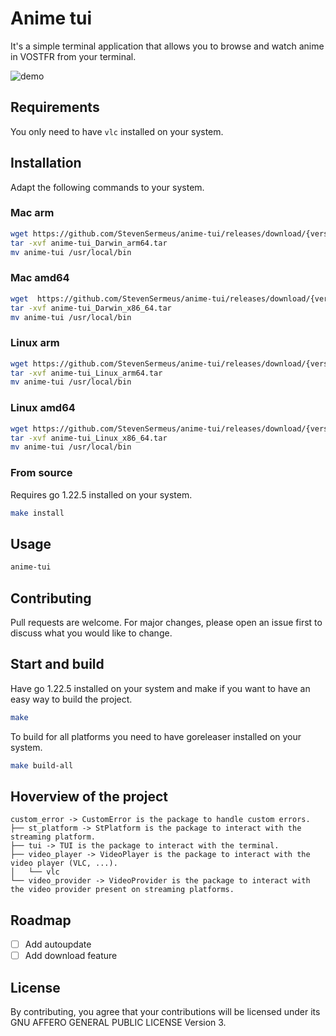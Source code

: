 # Anime tui

It's a simple terminal application that allows you to browse and watch anime in VOSTFR from your terminal.

![demo](.github/assets/demo.gif)

## Requirements

You only need to have `vlc` installed on your system.

## Installation

Adapt the following commands to your system.

### Mac arm

```bash
wget https://github.com/StevenSermeus/anime-tui/releases/download/{version}/anime-tui_Darwin_arm64.tar.gz
tar -xvf anime-tui_Darwin_arm64.tar
mv anime-tui /usr/local/bin
```

### Mac amd64

```bash
wget  https://github.com/StevenSermeus/anime-tui/releases/download/{version}/anime-tui_Darwin_x86_64.tar.gz
tar -xvf anime-tui_Darwin_x86_64.tar
mv anime-tui /usr/local/bin
```

### Linux arm

```bash
wget https://github.com/StevenSermeus/anime-tui/releases/download/{version}/anime-tui_Linux_arm64.tar.gz
tar -xvf anime-tui_Linux_arm64.tar
mv anime-tui /usr/local/bin
```

### Linux amd64

```bash
wget https://github.com/StevenSermeus/anime-tui/releases/download/{version}/anime-tui_Linux_x86_64.tar.gz
tar -xvf anime-tui_Linux_x86_64.tar
mv anime-tui /usr/local/bin
```

### From source

Requires go 1.22.5 installed on your system.

```bash
make install
```

## Usage

```bash
anime-tui
```

## Contributing

Pull requests are welcome. For major changes, please open an issue first to discuss what you would like to change.

## Start and build

Have go 1.22.5 installed on your system and make if you want to have an easy way to build the project.

```bash
make
```

To build for all platforms you need to have goreleaser installed on your system.

```bash
make build-all
```

## Hoverview of the project

```
custom_error -> CustomError is the package to handle custom errors.
├── st_platform -> StPlatform is the package to interact with the streaming platform.
├── tui -> TUI is the package to interact with the terminal.
├── video_player -> VideoPlayer is the package to interact with the video player (VLC, ...).
│   └── vlc
└── video_provider -> VideoProvider is the package to interact with the video provider present on streaming platforms.
```

## Roadmap

- [ ] Add autoupdate
- [ ] Add download feature

## License

By contributing, you agree that your contributions will be licensed under its GNU AFFERO GENERAL PUBLIC LICENSE Version 3.
